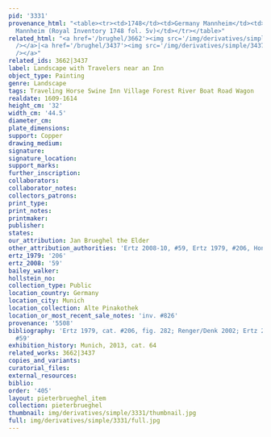 ```yaml
---
pid: '3331'
provenance_html: "<table><tr><td>1748</td><td>Germany Mannheim</td><td>From the Galerie
  Mannheim (Royal Inventory 1748 fol. 5v)</td></tr></table>"
related_html: "<a href='/brughel/3662'><img src='/img/derivatives/simple/3662/thumbnail.jpg'
  /></a>|<a href='/brughel/3437'><img src='/img/derivatives/simple/3437/thumbnail.jpg'
  /></a>"
related_ids: 3662|3437
label: Landscape with Travelers near an Inn
object_type: Painting
genre: Landscape
tags: Traveling Horse Swine Inn Village Forest River Boat Road Wagon
realdate: 1609-1614
height_cm: '32'
width_cm: '44.5'
diameter_cm: 
plate_dimensions: 
support: Copper
drawing_medium: 
signature: 
signature_location: 
support_marks: 
further_inscription: 
collaborators: 
collaborator_notes: 
collectors_patrons: 
print_type: 
print_notes: 
printmaker: 
publisher: 
states: 
our_attribution: Jan Brueghel the Elder
other_attribution_authorities: 'Ertz 2008-10, #59, Ertz 1979, #206, Honig database'
ertz_1979: '206'
ertz_2008: '59'
bailey_walker: 
hollstein_no: 
collection_type: Public
location_country: Germany
location_city: Munich
location_collection: Alte Pinakothek
location_or_most_recent_sale_notes: 'inv. #826'
provenance: '5508'
bibliography: 'Ertz 1979, cat. #206, fig. 282; Renger/Denk 2002; Ertz 2008-10, cat.
  #59'
exhibition_history: Munich, 2013, cat. 64
related_works: 3662|3437
copies_and_variants: 
curatorial_files: 
external_resources: 
biblio: 
order: '405'
layout: pieterbrueghel_item
collection: pieterbrueghel
thumbnail: img/derivatives/simple/3331/thumbnail.jpg
full: img/derivatives/simple/3331/full.jpg
---
```

